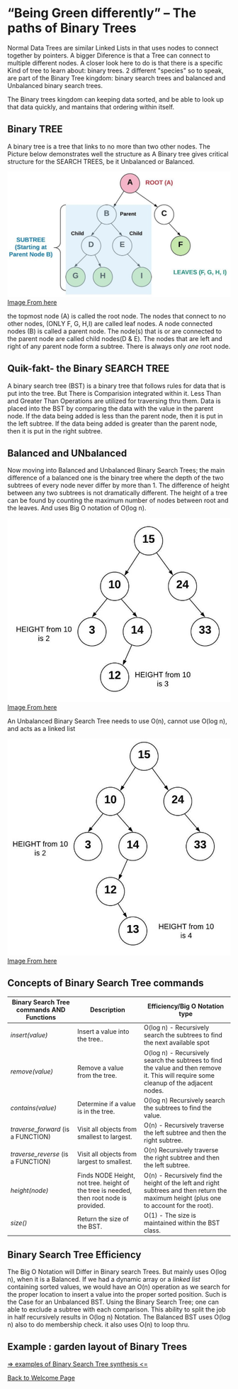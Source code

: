 # “Being Green differently” – The paths of Binary Trees

Normal Data Trees are similar Linked Lists in that  uses nodes to connect together by pointers. A bigger Diference is that a Tree can connect to multiple different nodes. A closer look here to do is that there is a specific Kind of tree to learn about:  binary trees. 2 different "species" so to speak, are part of the Binary Tree kingdom: binary search trees and balanced and Unbalanced binary search trees.

The Binary trees kingdom can keeping data sorted, and be able to look up that data quickly, and mantains that ordering within itself.

## Binary TREE

A binary tree is a tree that links to no more than two other nodes. The Picture below demonstrates well the structure as A Binary tree gives critical structure for the SEARCH TREES, be it Unbalanced or Balanced.

![The Mighty Oak, and first.](binary_tree_orignl.jpeg)
[Image From here](https://byui-cse.github.io/cse212-course/lesson09/binary_tree.jpeg)

the topmost node (A) is called the root node. The nodes that connect to no other nodes, (ONLY F, G, H,I) are called leaf nodes. A node connected nodes (B) is called a parent node. The node(s) that is or are connected to the parent node are called child nodes(D & E). The nodes that are left and right of any parent node form a subtree. There is always only *one* root node. 

## Quik-fakt- the Binary SEARCH TREE
A binary search tree (BST) is a binary tree that follows rules for data that is put into the tree. But There is Comparision integrated within
it. Less Than and Greater Than Operations are utilized for traversing thru them. Data is placed into the BST by comparing the data with the value in the parent node. If the data being added is less than the parent node, then it is put in the left subtree. If the data being added is greater than the parent node, then it is put in the right subtree.




## Balanced and UNbalanced
Now moving into Balanced and Unbalanced Binary Search Trees; the main difference of a balanced one is the binary tree where the depth of the two subtrees of every node never differ by more than 1. The difference of height between any two subtrees is not dramatically different. The height of a tree can be found by counting the maximum number of nodes between root and the leaves. And uses Big O notation of O(log n). 

![A BALANCED Binary Search Tree](bst_balance_ex.jpeg)
[Image From here](https://byui-cse.github.io/cse212-course/lesson09/avl_tree_initial.jpeg)




An Unbalanced Binary Search Tree needs to use O(n), cannot use O(log n), and acts as a linked list





![An UNbalanced Binary Search Tree](bst_UNbalance_ex.jpeg)
[Image From here](https://byui-cse.github.io/cse212-course/lesson09/avl_tree_unbalanced.jpeg)









## Concepts of Binary Search Tree commands

Binary Search Tree commands AND **Functions** |      Description                      | Efficiency/Big O Notation type
---------------                             | -----------------------               | --------------------------------
*insert(value)*                             | Insert a value into the tree..  | O(log n) - Recursively search the subtrees to find the next available spot
*remove(value)*                             | Remove a value from the tree.  | O(log n) - Recursively search the subtrees to find the value and then remove it. This will require some cleanup of the adjacent nodes.
*contains(value)*                           | Determine if a value is in the tree.  | O(log n) Recursively search the subtrees to find the value.
*traverse_forward* (is a FUNCTION)          | Visit all objects from smallest to largest. | O(n) - Recursively traverse the left subtree and then the right subtree.
*traverse_reverse* (is a FUNCTION)          | Visit all objects from largest to smallest. | O(n) Recursively traverse the right subtree and then the left subtree.
*height(node)*                              | Finds NODE Height, not tree. height of the tree is needed, then root node is provided. | O(n) - Recursively find the height of the left and right subtrees and then return the maximum height (plus one to account for the root).
*size()*                           | Return the size of the BST.  | O(1) - The size is maintained within the BST class.


		


## Binary Search Tree Efficiency
The Big O Notation will Differ in Binary search Trees. But mainly uses O(log n), when it is a Balanced. If we had a dynamic array or a *linked list* containing sorted values, we would have an O(n) operation as we search for the proper location to insert a value into the proper sorted position. Such is the Case for an Unbalanced BST. Using the Binary Search Tree; one can able to exclude a subtree with each comparison. This ability to split the job in half recursively results in O(log n) Notation. The Balanced BST uses O(log n) also to do membership check.
it also uses O(n) to loop thru.

## Example : garden layout of Binary Trees
[=> examples of Binary Search Tree synthesis <=](program_example3.py)

[Back to Welcome Page](0-welcome.md)